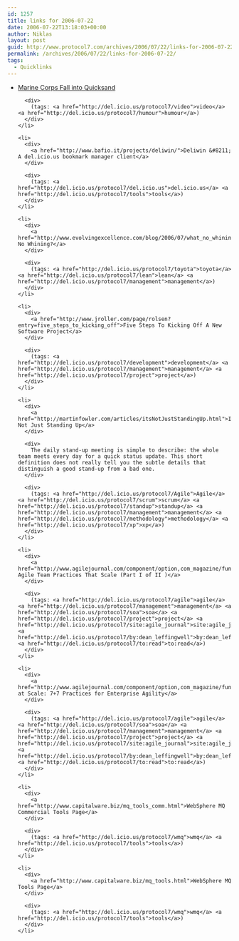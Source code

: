 ```yaml
---
id: 1257
title: links for 2006-07-22
date: 2006-07-22T13:18:03+00:00
author: Niklas
layout: post
guid: http://www.protocol7.com/archives/2006/07/22/links-for-2006-07-22/
permalink: /archives/2006/07/22/links-for-2006-07-22/
tags:
  - Quicklinks
---
```

<div class='microid-8cff07d0090151d49e02e2d262bb7bbd59160385'>
  <ul>
    <li>
      <div>
        <a href="http://www.infectiousvideos.com/index.php?p=showvid&sid=1212&o=0&idx=4&sb=daily&a=playvid">Marine Corps Fall into Quicksand</a>
      </div>
      
      <div>
        (tags: <a href="http://del.icio.us/protocol7/video">video</a> <a href="http://del.icio.us/protocol7/humour">humour</a>)
      </div>
    </li>
    
    <li>
      <div>
        <a href="http://www.bafio.it/projects/deliwin/">Deliwin &#8211; A del.icio.us bookmark manager client</a>
      </div>
      
      <div>
        (tags: <a href="http://del.icio.us/protocol7/del.icio.us">del.icio.us</a> <a href="http://del.icio.us/protocol7/tools">tools</a>)
      </div>
    </li>
    
    <li>
      <div>
        <a href="http://www.evolvingexcellence.com/blog/2006/07/what_no_whining.html">What? No Whining?</a>
      </div>
      
      <div>
        (tags: <a href="http://del.icio.us/protocol7/toyota">toyota</a> <a href="http://del.icio.us/protocol7/lean">lean</a> <a href="http://del.icio.us/protocol7/management">management</a>)
      </div>
    </li>
    
    <li>
      <div>
        <a href="http://www.jroller.com/page/rolsen?entry=five_steps_to_kicking_off">Five Steps To Kicking Off A New Software Project</a>
      </div>
      
      <div>
        (tags: <a href="http://del.icio.us/protocol7/development">development</a> <a href="http://del.icio.us/protocol7/management">management</a> <a href="http://del.icio.us/protocol7/project">project</a>)
      </div>
    </li>
    
    <li>
      <div>
        <a href="http://martinfowler.com/articles/itsNotJustStandingUp.html">It&#8217;s Not Just Standing Up</a>
      </div>
      
      <div>
        The daily stand-up meeting is simple to describe: the whole team meets every day for a quick status update. This short definition does not really tell you the subtle details that distinguish a good stand-up from a bad one.
      </div>
      
      <div>
        (tags: <a href="http://del.icio.us/protocol7/Agile">Agile</a> <a href="http://del.icio.us/protocol7/scrum">scrum</a> <a href="http://del.icio.us/protocol7/standup">standup</a> <a href="http://del.icio.us/protocol7/management">management</a> <a href="http://del.icio.us/protocol7/methodology">methodology</a> <a href="http://del.icio.us/protocol7/xp">xp</a>)
      </div>
    </li>
    
    <li>
      <div>
        <a href="http://www.agilejournal.com/component/option,com_magazine/func,show_article/id,14/">Seven Agile Team Practices That Scale (Part I of II )</a>
      </div>
      
      <div>
        (tags: <a href="http://del.icio.us/protocol7/agile">agile</a> <a href="http://del.icio.us/protocol7/management">management</a> <a href="http://del.icio.us/protocol7/soa">soa</a> <a href="http://del.icio.us/protocol7/project">project</a> <a href="http://del.icio.us/protocol7/site:agile_journal">site:agile_journal</a> <a href="http://del.icio.us/protocol7/by:dean_leffingwell">by:dean_leffingwell</a> <a href="http://del.icio.us/protocol7/to:read">to:read</a>)
      </div>
    </li>
    
    <li>
      <div>
        <a href="http://www.agilejournal.com/component/option,com_magazine/func,show_article/id,28/">Agile at Scale: 7+7 Practices for Enterprise Agility</a>
      </div>
      
      <div>
        (tags: <a href="http://del.icio.us/protocol7/agile">agile</a> <a href="http://del.icio.us/protocol7/soa">soa</a> <a href="http://del.icio.us/protocol7/management">management</a> <a href="http://del.icio.us/protocol7/project">project</a> <a href="http://del.icio.us/protocol7/site:agile_journal">site:agile_journal</a> <a href="http://del.icio.us/protocol7/by:dean_leffingwell">by:dean_leffingwell</a> <a href="http://del.icio.us/protocol7/to:read">to:read</a>)
      </div>
    </li>
    
    <li>
      <div>
        <a href="http://www.capitalware.biz/mq_tools_comm.html">WebSphere MQ Commercial Tools Page</a>
      </div>
      
      <div>
        (tags: <a href="http://del.icio.us/protocol7/wmq">wmq</a> <a href="http://del.icio.us/protocol7/tools">tools</a>)
      </div>
    </li>
    
    <li>
      <div>
        <a href="http://www.capitalware.biz/mq_tools.html">WebSphere MQ Tools Page</a>
      </div>
      
      <div>
        (tags: <a href="http://del.icio.us/protocol7/wmq">wmq</a> <a href="http://del.icio.us/protocol7/tools">tools</a>)
      </div>
    </li>
  </ul>
</div>